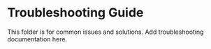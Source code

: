 # Troubleshooting Guide

This folder is for common issues and solutions. Add troubleshooting documentation here.
